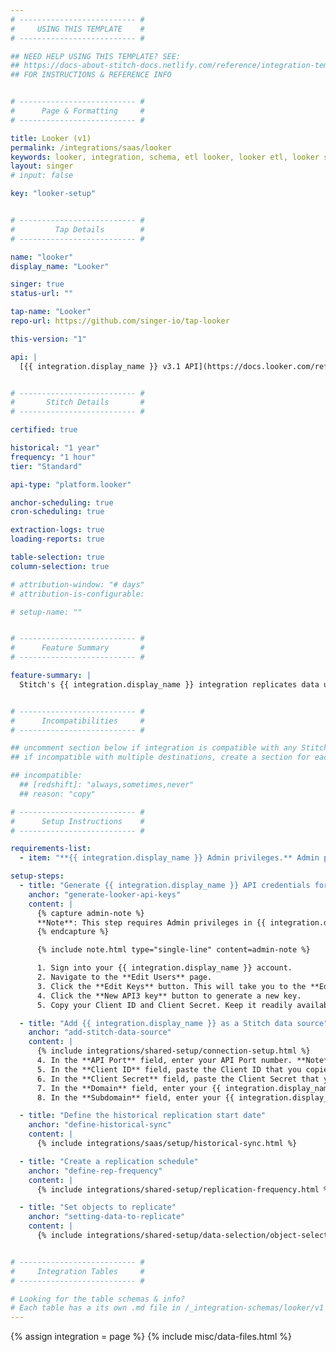 ```yaml
---
# -------------------------- #
#     USING THIS TEMPLATE    #
# -------------------------- #

## NEED HELP USING THIS TEMPLATE? SEE:
## https://docs-about-stitch-docs.netlify.com/reference/integration-templates/saas/
## FOR INSTRUCTIONS & REFERENCE INFO


# -------------------------- #
#      Page & Formatting     #
# -------------------------- #

title: Looker (v1)
permalink: /integrations/saas/looker
keywords: looker, integration, schema, etl looker, looker etl, looker schema
layout: singer
# input: false

key: "looker-setup"


# -------------------------- #
#         Tap Details        #
# -------------------------- #

name: "looker"
display_name: "Looker"

singer: true
status-url: ""

tap-name: "Looker"
repo-url: https://github.com/singer-io/tap-looker

this-version: "1"

api: |
  [{{ integration.display_name }} v3.1 API](https://docs.looker.com/reference/api-and-integration/api-reference/v3.1){:target="new"}


# -------------------------- #
#       Stitch Details       #
# -------------------------- #

certified: true 

historical: "1 year"
frequency: "1 hour"
tier: "Standard"

api-type: "platform.looker"

anchor-scheduling: true
cron-scheduling: true

extraction-logs: true
loading-reports: true

table-selection: true
column-selection: true

# attribution-window: "# days"
# attribution-is-configurable: 

# setup-name: ""


# -------------------------- #
#      Feature Summary       #
# -------------------------- #

feature-summary: |
  Stitch's {{ integration.display_name }} integration replicates data using the {{ integration.api | flatify | strip }}. Refer to the [Schema](#schema) section for a list of objects available for replication.


# -------------------------- #
#      Incompatibilities     #
# -------------------------- #

## uncomment section below if integration is compatible with any Stitch destinations
## if incompatible with multiple destinations, create a section for each destination

## incompatible:
  ## [redshift]: "always,sometimes,never"
  ## reason: "copy" 

# -------------------------- #
#      Setup Instructions    #
# -------------------------- #

requirements-list:
  - item: "**{{ integration.display_name }} Admin privileges.** Admin privileges in {{ integration.display_name }} are required to generate credentials for Stitch."

setup-steps:
  - title: "Generate {{ integration.display_name }} API credentials for Stitch"
    anchor: "generate-looker-api-keys"
    content: |
      {% capture admin-note %}
      **Note**: This step requires Admin privileges in {{ integration.display_name }}.
      {% endcapture %}

      {% include note.html type="single-line" content=admin-note %}

      1. Sign into your {{ integration.display_name }} account.
      2. Navigate to the **Edit Users** page.
      3. Click the **Edit Keys** button. This will take you to the **Edit User API3 Keys** page.
      4. Click the **New API3 key** button to generate a new key.
      5. Copy your Client ID and Client Secret. Keep it readily available for the next step.

  - title: "Add {{ integration.display_name }} as a Stitch data source"
    anchor: "add-stitch-data-source"
    content: |
      {% include integrations/shared-setup/connection-setup.html %}
      4. In the **API Port** field, enter your API Port number. **Note**: This value is usually `19999` unless you host {{ integration.display_name }} internally. If hosting internally, use your internal API Port value.
      5. In the **Client ID** field, paste the Client ID that you copied in [Step 1](#api3-keys).
      6. In the **Client Secret** field, paste the Client Secret that you copied in [Step 1](#api3-keys).
      7. In the **Domain** field, enter your {{ integration.display_name }} account domain. It's typically `looker.com`, unless you use a white-labeled URL.
      8. In the **Subdomain** field, enter your {{ integration.display_name }} account subdomain. Your subdomain is the leading part of your {{ integration.display_name }} URL. For example: If the URL is `https://stitch.looker.com`, the value for this field would be `stitch`.

  - title: "Define the historical replication start date"
    anchor: "define-historical-sync"
    content: |
      {% include integrations/saas/setup/historical-sync.html %}

  - title: "Create a replication schedule"
    anchor: "define-rep-frequency"
    content: |
      {% include integrations/shared-setup/replication-frequency.html %}

  - title: "Set objects to replicate"
    anchor: "setting-data-to-replicate"
    content: |
      {% include integrations/shared-setup/data-selection/object-selection.html %} 


# -------------------------- #
#     Integration Tables     #
# -------------------------- #

# Looking for the table schemas & info?
# Each table has a its own .md file in /_integration-schemas/looker/v1
---
```

{% assign integration = page %}
{% include misc/data-files.html %}